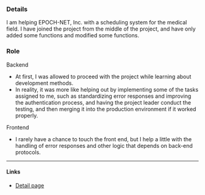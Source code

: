 ### Details

I am helping EPOCH-NET, Inc. with a scheduling system for the medical field. I have joined the project from the middle of the project, and have only added some functions and modified some functions.

### Role

Backend

- At first, I was allowed to proceed with the project while learning about development methods.
- In reality, it was more like helping out by implementing some of the tasks assigned to me, such as standardizing error responses and improving the authentication process, and having the project leader conduct the testing, and then merging it into the production environment if it worked properly.

Frontend

- I rarely have a chance to touch the front end, but I help a little with the handling of error responses and other logic that depends on back-end protocols.

---

#### Links

- [Detail page](https://www.epochworks.jp/?page_id=449)
